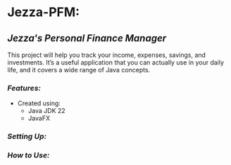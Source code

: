 # **Jezza-PFM:** #

## *Jezza's Personal Finance Manager* ##


This project will help you track your income, expenses, savings, and investments. 
It’s a useful application that you can actually use in your daily life, and it covers a wide range of Java concepts.

### *Features:* ###
- Created using:
  - Java JDK 22
  - JavaFX

### *Setting Up:* ###

### *How to Use:* ###
